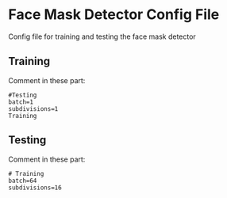 # Face Mask Detector Config File
Config file for training and testing the face mask detector

## Training
Comment in these part:
```
#Testing
batch=1
subdivisions=1
Training
```

## Testing
Comment in these part:
```
# Training
batch=64
subdivisions=16
```

